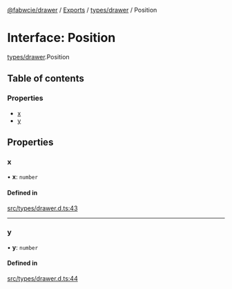 [@fabwcie/drawer](../README.md) / [Exports](../modules.md) / [types/drawer](../modules/types_drawer.md) / Position

# Interface: Position

[types/drawer](../modules/types_drawer.md).Position

## Table of contents

### Properties

- [x](types_drawer.Position.md#x)
- [y](types_drawer.Position.md#y)

## Properties

### x

• **x**: `number`

#### Defined in

[src/types/drawer.d.ts:43](https://github.com/fabwcie/drawer/blob/21e6e28/src/types/drawer.d.ts#L43)

___

### y

• **y**: `number`

#### Defined in

[src/types/drawer.d.ts:44](https://github.com/fabwcie/drawer/blob/21e6e28/src/types/drawer.d.ts#L44)
